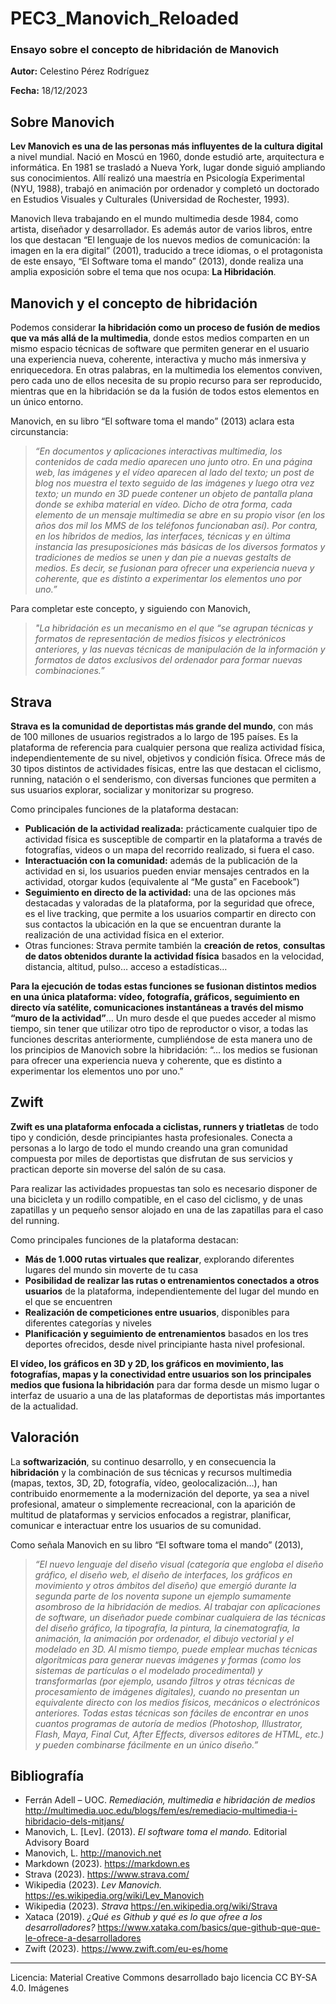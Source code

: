 # PEC3_Manovich_Reloaded
### Ensayo sobre el concepto de hibridación de Manovich

**Autor:** Celestino Pérez Rodríguez

**Fecha:** 18/12/2023

## Sobre Manovich
**Lev Manovich es una de las personas más influyentes de la cultura digital** a nivel mundial. Nació en Moscú en 1960, donde estudió arte, arquitectura e informática. En 1981 se trasladó a Nueva York, lugar donde siguió ampliando sus conocimientos. Allí realizó una maestría en Psicología Experimental (NYU, 1988),  trabajó en animación por ordenador y completó un doctorado en Estudios Visuales y Culturales (Universidad de Rochester, 1993).

Manovich lleva trabajando en el mundo multimedia desde 1984, como artista, diseñador y desarrollador. Es además autor de varios libros, entre los que destacan “El lenguaje de los nuevos medios de comunicación: la imagen en la era digital” (2001), traducido a trece idiomas, o el protagonista de este ensayo, “El Software toma el mando” (2013), donde realiza una amplia exposición sobre el tema que nos ocupa: **La Hibridación**.

## Manovich y el concepto de hibridación
Podemos considerar **la hibridación como un proceso de fusión de medios que va más allá de la multimedia**, donde estos medios comparten en un mismo espacio técnicas de software que permiten generar en el usuario una experiencia nueva, coherente, interactiva y mucho más inmersiva y enriquecedora. En otras palabras, en la multimedia los elementos conviven, pero cada uno de ellos necesita de su propio recurso para ser reproducido, mientras que en la hibridación se da la fusión de todos estos elementos en un único entorno.

Manovich, en su libro “El software toma el mando” (2013) aclara esta circunstancia: 
> *“En documentos y aplicaciones interactivas multimedia, los contenidos de cada medio aparecen uno junto otro. En una página web, las imágenes y el vídeo aparecen al lado del texto; un post de blog nos muestra el texto seguido de las imágenes y luego otra vez texto; un mundo en 3D puede contener un objeto de pantalla plana donde se exhiba material en vídeo. Dicho de otra forma, cada elemento de un mensaje multimedia se abre en su propio visor (en los años dos mil los MMS de los teléfonos funcionaban así). Por contra, en los híbridos de medios, las interfaces, técnicas y en última instancia las presuposiciones más básicas de los diversos formatos y tradiciones de medios se unen y dan pie a nuevas gestalts de medios. Es decir, se fusionan para ofrecer una experiencia nueva y coherente, que es distinto a experimentar los elementos uno por uno.”*

Para completar este concepto, y siguiendo con Manovich, 
> *"La hibridación es un mecanismo en el que “se agrupan técnicas y formatos de representación de medios físicos y electrónicos anteriores, y las nuevas técnicas de manipulación de la información y formatos de datos exclusivos del ordenador para formar nuevas combinaciones.”*

## Strava
**Strava es la comunidad de deportistas más grande del mundo**, con más de 100 millones de usuarios registrados a lo largo de 195 países. Es la plataforma de referencia para cualquier persona que realiza actividad física, independientemente de su nivel, objetivos y condición física. Ofrece más de 30 tipos distintos de actividades físicas, entre las que destacan el ciclismo, running, natación o el senderismo, con diversas funciones que permiten a sus usuarios explorar, socializar y monitorizar su progreso. 

Como principales funciones de la plataforma destacan:
- **Publicación de la actividad realizada:** prácticamente cualquier tipo de actividad física es susceptible de compartir en la plataforma a través de fotografías, videos o un mapa del recorrido realizado, si fuera el caso.
- **Interactuación con la comunidad:** además de la publicación de la actividad en si, los usuarios pueden enviar mensajes centrados en la actividad, otorgar kudos (equivalente al “Me gusta” en Facebook”)
- **Seguimiento en directo de la actividad:** una de las opciones más destacadas y valoradas de la plataforma, por la seguridad que ofrece, es el live tracking, que permite a los usuarios compartir en directo con sus contactos la ubicación en la que se encuentran durante la realización de una actividad física en el exterior.
- Otras funciones: Strava permite también la **creación de retos**, **consultas de datos obtenidos durante la actividad física** basados en la velocidad, distancia, altitud, pulso… acceso a estadísticas…

**Para la ejecución de todas estas funciones se fusionan distintos medios en una única plataforma: vídeo, fotografía, gráficos, seguimiento en directo vía satélite, comunicaciones instantáneas a través del mismo “muro de la actividad”**… Un muro desde el que puedes acceder al mismo tiempo, sin tener que utilizar otro tipo de reproductor o visor, a todas las funciones descritas anteriormente, cumpliéndose de esta manera uno de los principios de Manovich sobre la hibridación: “… los medios se fusionan para ofrecer una experiencia nueva y coherente, que es distinto a experimentar los elementos uno por uno.”

## Zwift
**Zwift es una plataforma enfocada a ciclistas, runners y triatletas** de todo tipo y condición, desde principiantes hasta profesionales. Conecta a personas a lo largo de todo el mundo creando una gran comunidad compuesta por miles de deportistas que disfrutan de sus servicios y practican deporte sin moverse del salón de su casa.

Para realizar las actividades propuestas tan solo es necesario disponer de una bicicleta y un rodillo compatible, en el caso del ciclismo, y de unas zapatillas y un pequeño sensor alojado en una de las zapatillas para el caso del running.

Como principales funciones de la plataforma destacan:
- **Más de 1.000 rutas virtuales que realizar**, explorando diferentes lugares del mundo sin moverte de tu casa
- **Posibilidad de realizar las rutas o entrenamientos conectados a otros usuarios** de la plataforma, independientemente del lugar del mundo en el que se encuentren
- **Realización de competiciones entre usuarios**, disponibles para diferentes categorías y niveles
- **Planificación y seguimiento de entrenamientos** basados en los tres deportes ofrecidos, desde nivel principiante hasta nivel profesional.

**El vídeo, los gráficos en 3D y 2D, los gráficos en movimiento, las fotografías, mapas y la conectividad entre usuarios son los principales medios que fusiona la hibridación** para dar forma desde un mismo lugar o interfaz de usuario a una de las plataformas de deportistas más importantes de la actualidad.

## Valoración
La **softwarización**, su continuo desarrollo, y en consecuencia la **hibridación** y la combinación de sus técnicas y recursos multimedia (mapas, textos, 3D, 2D, fotografía, vídeo, geolocalización…), han contribuido enormemente a la modernización del deporte, ya sea a nivel profesional, amateur o simplemente recreacional, con la aparición de multitud de plataformas y servicios enfocados a registrar, planificar, comunicar e interactuar entre los usuarios de su comunidad.

Como señala Manovich en su libro “El software toma el mando” (2013), 
> *“El nuevo lenguaje del diseño visual (categoría que engloba el diseño gráfico, el diseño web, el diseño de interfaces, los gráficos en movimiento y otros ámbitos del diseño) que emergió durante la segunda parte de los noventa supone un ejemplo sumamente asombroso de la hibridación de medios. Al trabajar con aplicaciones de software, un diseñador puede combinar cualquiera de las técnicas del diseño gráfico, la tipografía, la pintura, la cinematografía, la animación, la animación por ordenador, el dibujo vectorial y el modelado en 3D. Al mismo tiempo, puede emplear muchas técnicas algorítmicas para generar nuevas imágenes y formas (como los sistemas de partículas o el modelado procedimental) y transformarlas (por ejemplo, usando filtros y otras técnicas de procesamiento de imágenes digitales), cuando no presentan un equivalente directo con los medios físicos, mecánicos o electrónicos anteriores. Todas estas técnicas son fáciles de encontrar en unos cuantos programas de autoría de medios (Photoshop, Illustrator, Flash, Maya, Final Cut, After Effects, diversos editores de HTML, etc.) y pueden combinarse fácilmente en un único diseño.”*

## Bibliografía
- Ferrán Adell – UOC. *Remediación, multimedia e hibridación de medios* http://multimedia.uoc.edu/blogs/fem/es/remediacio-multimedia-i-hibridacio-dels-mitjans/
- Manovich, L. [Lev]. (2013). *El software toma el mando.* Editorial Advisory Board
- Manovich, L. http://manovich.net
- Markdown (2023). https://markdown.es
- Strava (2023). https://www.strava.com/
- Wikipedia (2023). *Lev Manovich.* https://es.wikipedia.org/wiki/Lev_Manovich
- Wikipedia (2023). *Strava* https://en.wikipedia.org/wiki/Strava
- Xataca (2019). *¿Qué es Github y qué es lo que ofree a los desarrolladores?* https://www.xataka.com/basics/que-github-que-que-le-ofrece-a-desarrolladores
- Zwift (2023). https://www.zwift.com/eu-es/home

----

Licencia: Material Creative Commons desarrollado bajo licencia CC BY-SA 4.0. Imágenes

